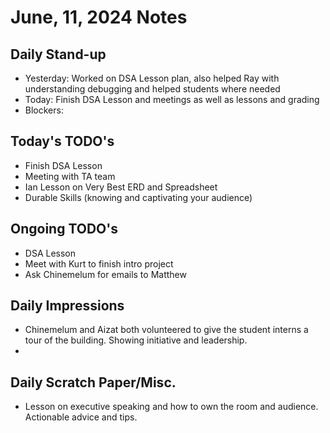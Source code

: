 # June, 11, 2024 Notes



## Daily Stand-up

* Yesterday: Worked on DSA Lesson plan, also helped Ray with understanding debugging and helped students where needed
* Today: Finish DSA Lesson and meetings as well as lessons and grading
* Blockers: 

## Today's TODO's
- Finish DSA Lesson
- Meeting with TA team 
- Ian Lesson on Very Best ERD and Spreadsheet 
- Durable Skills (knowing and captivating your audience)


## Ongoing TODO's
- DSA Lesson 
- Meet with Kurt to finish intro project 
- Ask Chinemelum for emails to Matthew 


## Daily Impressions
 - Chinemelum and Aizat both volunteered to give the student interns a tour of the building. Showing initiative and leadership. 
 - 



## Daily Scratch Paper/Misc. 
- Lesson on executive speaking and how to own the room and audience. Actionable advice and tips. 


